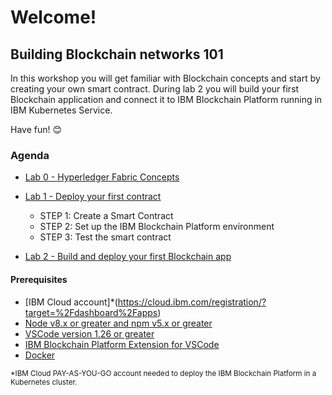 # Welcome!
## Building Blockchain networks 101

In this workshop you will get familiar with Blockchain concepts and start by creating your own smart contract. 
During lab 2 you will build your first Blockchain application and connect it to IBM Blockchain Platform running in IBM Kubernetes Service. 

Have fun! 😊

### Agenda

* [Lab 0 - Hyperledger Fabric Concepts](https://github.com/sandra-calvo/Blockchain101-Feb2019/blob/master/Lab%200%20-%20Basic%20concepts.md) 
* [Lab 1 - Deploy your first contract](https://github.com/sandra-calvo/Blockchain101-Feb2019/blob/master/Lab%201%20-%20Deploy%20your%20first%20contract.md)
    - STEP 1: Create a Smart Contract
    - STEP 2: Set up the IBM Blockchain Platform environment
    - STEP 3: Test the smart contract

* [Lab 2 - Build and deploy your first Blockchain app](https://github.com/sandra-calvo/Blockchain101-Feb2019/blob/master/Lab%202%20-%20Build%20and%20deploy%20your%20first%20Blockchain%20app.md)


#### Prerequisites
- [IBM Cloud account]*(https://cloud.ibm.com/registration/?target=%2Fdashboard%2Fapps) 
- [Node v8.x or greater and npm v5.x or greater](https://nodejs.org/en/download/)
- [VSCode version 1.26 or greater](https://code.visualstudio.com)
- [IBM Blockchain Platform Extension for VSCode](https://marketplace.visualstudio.com/items?itemName=IBMBlockchain.ibm-blockchain-platform)
- [Docker](https://www.docker.com/get-started)

<sup>*IBM Cloud PAY-AS-YOU-GO account needed to deploy the IBM Blockchain Platform in a Kubernetes cluster.
</sup>

